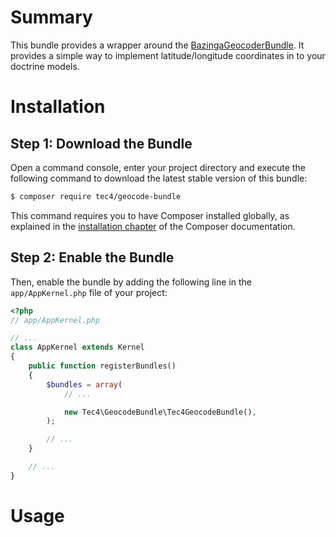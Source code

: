 Summary
=======
This bundle provides a wrapper around the 
[BazingaGeocoderBundle](https://github.com/geocoder-php/BazingaGeocoderBundle).
It provides a simple way to implement latitude/longitude coordinates in to your
doctrine models.

Installation
============

Step 1: Download the Bundle
---------------------------

Open a command console, enter your project directory and execute the
following command to download the latest stable version of this bundle:

```bash
$ composer require tec4/geocode-bundle
```

This command requires you to have Composer installed globally, as explained
in the [installation chapter](https://getcomposer.org/doc/00-intro.md)
of the Composer documentation.

Step 2: Enable the Bundle
-------------------------

Then, enable the bundle by adding the following line in the `app/AppKernel.php`
file of your project:

```php
<?php
// app/AppKernel.php

// ...
class AppKernel extends Kernel
{
    public function registerBundles()
    {
        $bundles = array(
            // ...

            new Tec4\GeocodeBundle\Tec4GeocodeBundle(),
        );

        // ...
    }

    // ...
}
```

Usage
====
